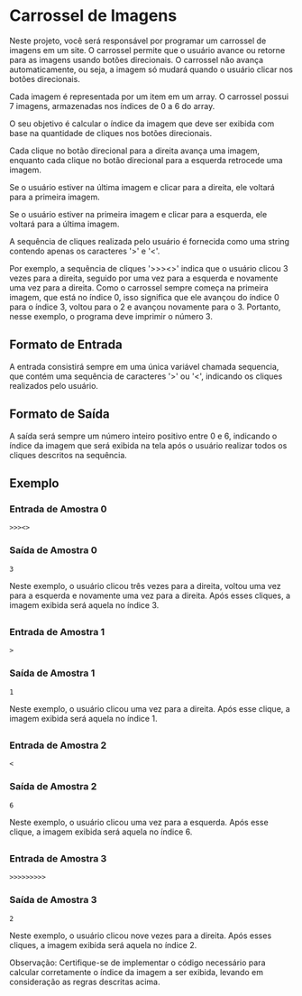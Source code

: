 # Carrossel de Imagens
Neste projeto, você será responsável por programar um carrossel de imagens em um site. O carrossel permite que o usuário avance ou retorne para as imagens usando botões direcionais. O carrossel não avança automaticamente, ou seja, a imagem só mudará quando o usuário clicar nos botões direcionais.

Cada imagem é representada por um item em um array. O carrossel possui 7 imagens, armazenadas nos índices de 0 a 6 do array.

O seu objetivo é calcular o índice da imagem que deve ser exibida com base na quantidade de cliques nos botões direcionais.

Cada clique no botão direcional para a direita avança uma imagem, enquanto cada clique no botão direcional para a esquerda retrocede uma imagem.

Se o usuário estiver na última imagem e clicar para a direita, ele voltará para a primeira imagem.

Se o usuário estiver na primeira imagem e clicar para a esquerda, ele voltará para a última imagem.

A sequência de cliques realizada pelo usuário é fornecida como uma string contendo apenas os caracteres '>' e '<'.

Por exemplo, a sequência de cliques '>>><>' indica que o usuário clicou 3 vezes para a direita, seguido por uma vez para a esquerda e novamente uma vez para a direita. Como o carrossel sempre começa na primeira imagem, que está no índice 0, isso significa que ele avançou do índice 0 para o índice 3, voltou para o 2 e avançou novamente para o 3. Portanto, nesse exemplo, o programa deve imprimir o número 3.

## Formato de Entrada
A entrada consistirá sempre em uma única variável chamada sequencia, que contém uma sequência de caracteres '>' ou '<', indicando os cliques realizados pelo usuário.

## Formato de Saída
A saída será sempre um número inteiro positivo entre 0 e 6, indicando o índice da imagem que será exibida na tela após o usuário realizar todos os cliques descritos na sequência.

## Exemplo
### Entrada de Amostra 0
```
>>><>
```

### Saída de Amostra 0
```
3
```
Neste exemplo, o usuário clicou três vezes para a direita, voltou uma vez para a esquerda e novamente uma vez para a direita. Após esses cliques, a imagem exibida será aquela no índice 3.
##
### Entrada de Amostra 1
```
>
```

### Saída de Amostra 1
```
1
```
Neste exemplo, o usuário clicou uma vez para a direita. Após esse clique, a imagem exibida será aquela no índice 1.
##

### Entrada de Amostra 2
```
<
```
### Saída de Amostra 2
```
6
```
Neste exemplo, o usuário clicou uma vez para a esquerda. Após esse clique, a imagem exibida será aquela no índice 6.
##

### Entrada de Amostra 3
```
>>>>>>>>>
```
### Saída de Amostra 3
```
2
```
Neste exemplo, o usuário clicou nove vezes para a direita. Após esses cliques, a imagem exibida será aquela no índice 2.

Observação: Certifique-se de implementar o código necessário para calcular corretamente o índice da imagem a ser exibida, levando em consideração as regras descritas acima.




